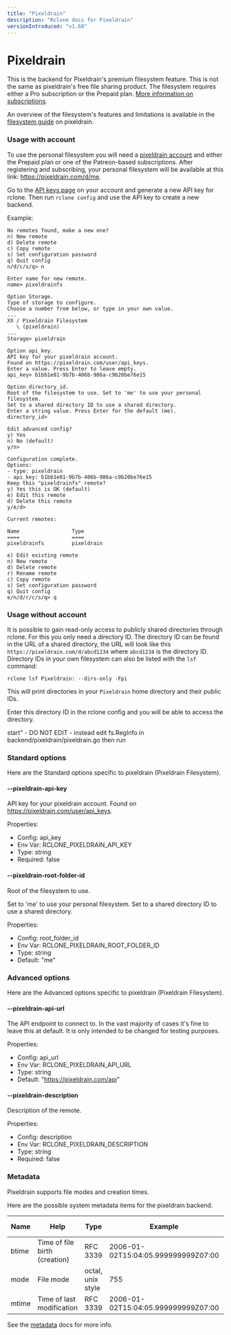 ```yaml
---
title: "Pixeldrain"
description: "Rclone docs for Pixeldrain"
versionIntroduced: "v1.68"
---
```


#  Pixeldrain

This is the backend for Pixeldrain's premium filesystem feature. This is not the
same as pixeldrain's free file sharing product. The filesystem requires either a
Pro subscription or the Prepaid plan. [More information on
subscriptions](https://pixeldrain.com/#pro).

An overview of the filesystem's features and limitations is available in the
[filesystem guide](https://pixeldrain.com/filesystem) on pixeldrain.

### Usage with account

To use the personal filesystem you will need a [pixeldrain
account](https://pixeldrain.com/register) and either the Prepaid plan or one of
the Patreon-based subscriptions. After registering and subscribing, your
personal filesystem will be available at this link: https://pixeldrain.com/d/me.

Go to the [API keys page](https://pixeldrain.com/user/api_keys) on your account
and generate a new API key for rclone. Then run `rclone config` and use the API
key to create a new backend.

Example:

```
No remotes found, make a new one?
n) New remote
d) Delete remote
c) Copy remote
s) Set configuration password
q) Quit config
n/d/c/s/q> n

Enter name for new remote.
name> pixeldrainfs

Option Storage.
Type of storage to configure.
Choose a number from below, or type in your own value.
...
XX / Pixeldrain Filesystem
   \ (pixeldrain)
...
Storage> pixeldrain

Option api_key.
API key for your pixeldrain account.
Found on https://pixeldrain.com/user/api_keys.
Enter a value. Press Enter to leave empty.
api_key> b1bb1e81-9b7b-406b-986a-c9b20be76e15

Option directory_id.
Root of the filesystem to use. Set to 'me' to use your personal filesystem.
Set to a shared directory ID to use a shared directory.
Enter a string value. Press Enter for the default (me).
directory_id>

Edit advanced config?
y) Yes
n) No (default)
y/n>

Configuration complete.
Options:
- type: pixeldrain
- api_key: b1bb1e81-9b7b-406b-986a-c9b20be76e15
Keep this "pixeldrainfs" remote?
y) Yes this is OK (default)
e) Edit this remote
d) Delete this remote
y/e/d>

Current remotes:

Name                 Type
====                 ====
pixeldrainfs         pixeldrain

e) Edit existing remote
n) New remote
d) Delete remote
r) Rename remote
c) Copy remote
s) Set configuration password
q) Quit config
e/n/d/r/c/s/q> q
```

### Usage without account

It is possible to gain read-only access to publicly shared directories through
rclone. For this you only need a directory ID. The directory ID can be found in
the URL of a shared directory, the URL will look like this
`https://pixeldrain.com/d/abcd1234` where `abcd1234` is the directory ID.
Directory IDs in your own filesystem can also be listed with the `lsf` command:

`rclone lsf Pixeldrain: --dirs-only -Fpi`

This will print directories in your `Pixeldrain` home directory and their public
IDs.

Enter this directory ID in the rclone config and you will be able to access the
directory.

 start" - DO NOT EDIT - instead edit fs.RegInfo in backend/pixeldrain/pixeldrain.go then run 
### Standard options

Here are the Standard options specific to pixeldrain (Pixeldrain Filesystem).

#### --pixeldrain-api-key

API key for your pixeldrain account.
Found on https://pixeldrain.com/user/api_keys.

Properties:

- Config:      api_key
- Env Var:     RCLONE_PIXELDRAIN_API_KEY
- Type:        string
- Required:    false

#### --pixeldrain-root-folder-id

Root of the filesystem to use.

Set to 'me' to use your personal filesystem. Set to a shared directory ID to use a shared directory.

Properties:

- Config:      root_folder_id
- Env Var:     RCLONE_PIXELDRAIN_ROOT_FOLDER_ID
- Type:        string
- Default:     "me"

### Advanced options

Here are the Advanced options specific to pixeldrain (Pixeldrain Filesystem).

#### --pixeldrain-api-url

The API endpoint to connect to. In the vast majority of cases it's fine to leave
this at default. It is only intended to be changed for testing purposes.

Properties:

- Config:      api_url
- Env Var:     RCLONE_PIXELDRAIN_API_URL
- Type:        string
- Default:     "https://pixeldrain.com/api"

#### --pixeldrain-description

Description of the remote.

Properties:

- Config:      description
- Env Var:     RCLONE_PIXELDRAIN_DESCRIPTION
- Type:        string
- Required:    false

### Metadata

Pixeldrain supports file modes and creation times.

Here are the possible system metadata items for the pixeldrain backend.

| Name | Help | Type | Example | Read Only |
|------|------|------|---------|-----------|
| btime | Time of file birth (creation) | RFC 3339 | 2006-01-02T15:04:05.999999999Z07:00 | N |
| mode | File mode | octal, unix style | 755 | N |
| mtime | Time of last modification | RFC 3339 | 2006-01-02T15:04:05.999999999Z07:00 | N |

See the [metadata](/docs/#metadata) docs for more info.



